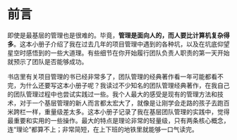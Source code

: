# 前言

即使是最基层的管理也是很难的。毕竟，**管理是面向人的，而人要比计算机复杂得多**。这本小册子介绍了我在过去几年的项目管理中遇到的各种坑，以及在坑底仰望星空时感悟到的一些大道理。有些细节在你开始履行团队负责人职责的第一天开始就预示了团队是否能够成功。

书店里有关项目管理的书已经非常多了，团队管理的经典著作看一年可能都看不完，为什么还要写这本小册子呢？我读过不少知名的团队管理经典著作，在我自己的团队管理过程中也尝试实践过一些。我个人最大的感受是现有的管理方法和技术，对于一个基层管理的新人而言都太宏大了，就像是让刚学会走路的孩子去跑百米跨栏一样，重量级差太多。这本小册子记录了我在基层团队管理的实践中，觉得最重要和实用的一些操作。最大的特点是理论非常的轻量级，只有两条核心概念，连“理论”都算不上；非常简短，在上下班的地铁里就能够一口气读完。
